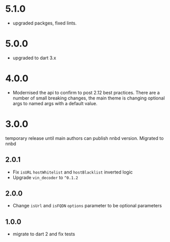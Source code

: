# 5.1.0
- upgraded packges, fixed lints.

# 5.0.0
- upgraded to dart 3.x

# 4.0.0
- Modernised the api to confirm to post 2.12 best practices. There are a number of small breaking changes, the main theme is changing optional args to named args with a default value.

# 3.0.0
temporary release until main authors can publish nnbd version.
Migrated to nnbd

## 2.0.1

- Fix `isURL` `hostWhitelist` and `hostBlacklist` inverted logic
- Upgrade `vin_decoder` to `^0.1.2`

## 2.0.0

- Change `isUrl` and `isFQDN` `options` parameter to be optional parameters

## 1.0.0

- migrate to dart 2 and fix tests
